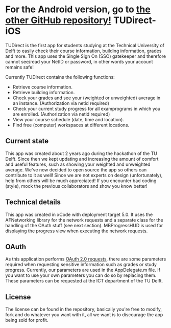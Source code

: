 For the Android version, go to [the other GitHub repository!](https://github.com/ldfversluis/TUDirect-Android)
TUDirect-iOS
================

TUDirect is the first app for students studying at the Technical University of Delft to easily check their course information, building information, grades and more.
This app uses the Single Sign On (SSO) gatekeeper and therefore cannot see/read your NetID or password, in other words your account remains safe!

Currently TUDirect contains the following functions:

* Retrieve course information.
* Retrieve building information.
* Check your grades and see your (weighted or unweighted) average in an instance. (Authorization via netid required)
* Check your current study progress for all examprograms in which you are enrolled. (Authorization via netid required)
* View your course schedule (date, time and location).
* Find free (computer) workspaces at different locations.


Current state
------------

This app was created about 2 years ago during the hackathon of the TU Delft.
Since then we kept updating and increasing the amount of comfort and useful features, such as showing your weighted and unweighted average.
We've now decided to open source the app so others can contribute to it as well! Since we are not experts on design (unfortunately), help from others will be much appreciated! If you encounter bad coding (style), mock the previous collaborators and show you know better!

Technical details
-----------------
This app was created in xCode with deployment target 5.0. It uses the AFNetworking library for the network requests and a separate class for the handling of the OAuth stuff (see next section). MBProgressHUD is used for displaying the progress view when executing the network requests.

OAuth
---------------
As this application performs [OAuth 2.0 requests](http://oauth.net/2/), there are some parameters required when requesting sensitive information such as grades or study progress. Currently, our parameters are used in the AppDelegate.m file. If you want to use your own parameters you can do so by replacing them. These parameters can be requested at the ICT department of the TU Delft.

License
-------
The license can be found in the repository, basically you're free to modify, fork and do whatever you want with it, all we want is to discourage the app being sold for profit.
